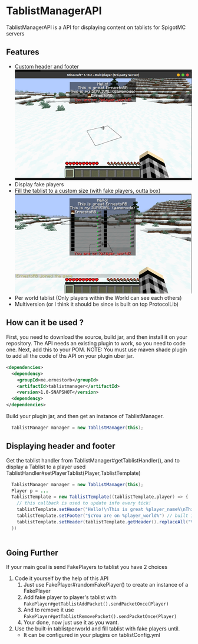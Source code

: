 # TablistManagerAPI
TablistManagerAPI is a API for displaying content on tablists for SpigotMC servers 

## Features
* Custom header and footer
![Tablist with placeholders](placeholders.png)
* Display fake players
* Fill the tablist to a custom size (with fake players, outta box)
![Tablist filled with fakePlayers](fakePlayers.png)
* Per world tablist (Only players within the World can see each others)
* Multiversion (or I think it should be since is built on top ProtocolLib)

## How can it be used ?
First, you need to download the source, build jar, and then install it on your repository.
The API needs an existing plugin to work, so you need to code one.
Next, add this to your POM.
NOTE: You must use maven shade plugin to add all the code of ths API on your plugin uber jar.

```xml
<dependencies>
  <dependency>
    <groupId>me.ernestorb</groupId>
    <artifactId>tablistmanager</artifactId>
    <version>1.0-SNAPSHOT</version>
  <dependency>
</dependencies>
```

Build your plugin jar, and then get an instance of TablistManager.

```java
  TablistManager manager = new TablistManager(this);
```

## Displaying header and footer

Get the tablist handler from TablistManager#getTablistHandler(), and to display a Tablist to a player used TablistHandler#setPlayerTablist(Player,TablistTemplate)

```java
  TablistManager manager = new TablistManager(this);
  Player p = ...
  TablistTemplate = new TablistTemplate((tablistTemplate,player) => {
    // this callback is used to update info every tick!
    tablistTemplate.setHeader("Hello!\nThis is great %player_name%\nThis is my %new_placeholder%")
    tablistTemplate.setFooter("§cYou are on %player_world%") // built in player placeholders
    tablistTemplate.setHeader(tablistTemplate.getHeader().replaceAll("%new_placeholder%", player.getGameMode().toString());
  })
  
```

## Going Further
If your main goal is send FakePlayers to tablist you have 2 choices
1. Code it yourself by the help of this API
   1. Just use FakePlayer#randomFakePlayer() to create an instance of a FakePlayer
    2. Add fake player to player's tablist with `FakePlayer#getTablistAddPacket().sendPacketOnce(Player)`
    3. And to remove it use `FakePlayer#getTablistRemovePacket().sendPacketOnce(Player)`
    4. Your done, now just use it as you want.
2. Use the built-in tablistperworld and fill tablist with fake players until.
    - It can be configured in your plugins on tablistConfig.yml